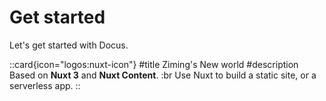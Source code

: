 # Get started

Let's get started with Docus.

 ::card{icon="logos:nuxt-icon"}
 #title
 Ziming's New world
 #description
 Based on **Nuxt 3** and **Nuxt Content**. :br
 Use Nuxt to build a static site, or a serverless app.
 ::
